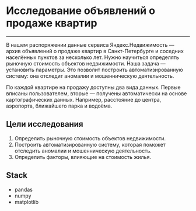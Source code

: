 # Исследование объявлений о продаже квартир
---
В нашем распоряжении данные сервиса Яндекс.Недвижимость — архив объявлений о продаже квартир в Санкт-Петербурге и соседних населённых пунктов за несколько лет. Нужно научиться определять рыночную стоимость объектов недвижимости. Наша задача — установить параметры. Это позволит построить автоматизированную систему: она отследит аномалии и мошенническую деятельность. 

По каждой квартире на продажу доступны два вида данных. Первые вписаны пользователем, вторые — получены автоматически на основе картографических данных. Например, расстояние до центра, аэропорта, ближайшего парка и водоёма. 

**Цели исследования**
---
1. Определить рыночную стоимость объектов недвижимости.
2. Построить автоматизированную систему, которая поможет отследить аномалии и мошенническую деятельность. 
3. Определить факторы, влияющие на стоимость жилья.

**Stack**
---
- pandas
- numpy
- matplotlib
